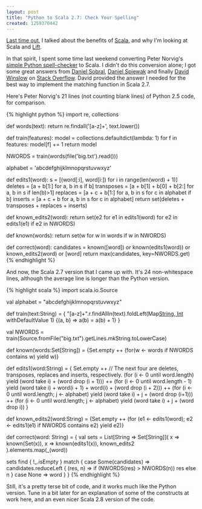 ```yaml
---
layout: post
title: "Python to Scala 2.7: Check Your Spelling"
created: 1259370442
---
```

<p><a href="/node/10">Last time out</a>, I talked about the benefits of <a href="http://www.scala-lang.org/">Scala</a>, and why I'm looking at Scala and <a href="http://www.liftweb.net/">Lift</a>.</p>

<p>In that spirit, I spent some time last weekend converting Peter Norvig's <a href="http://norvig.com/spell-correct.html">simple Python spell-checker</a> to Scala.  I didn't do this conversion alone; I got some great answers from <a href="http://dcsobral.blogspot.com/">Daniel Sobral</a>, <a href="http://www.codecommit.com/blog/">Daniel Spiewak</a> and finally <A href="http://dwins.wordpress.com/">David Winslow</a> on <a href="http://stackoverflow.com/questions/1780459/how-can-i-approximate-pythons-or-operator-for-set-comparison-in-scala">Stack Overflow</a>. David provided the answer I needed for the best way to implement the matching function in Scala 2.7.</p>

<p>Here's Peter Norvig's 21 lines (not counting blank lines) of Python 2.5 code, for comparison.</p>

{% highlight python %}
import re, collections

def words(text): return re.findall('[a-z]+', text.lower())

def train(features):
    model = collections.defaultdict(lambda: 1)
    for f in features:
        model[f] += 1
    return model

NWORDS = train(words(file('big.txt').read()))

alphabet = 'abcdefghijklmnopqrstuvwxyz'

def edits1(word):
   s = [(word[:i], word[i:]) for i in range(len(word) + 1)]
   deletes    = [a + b[1:] for a, b in s if b]
   transposes = [a + b[1] + b[0] + b[2:] for a, b in s if len(b)>1]
   replaces   = [a + c + b[1:] for a, b in s for c in alphabet if b]
   inserts    = [a + c + b     for a, b in s for c in alphabet]
   return set(deletes + transposes + replaces + inserts)

def known_edits2(word):
    return set(e2 for e1 in edits1(word) for e2 in edits1(e1) if e2 in NWORDS)

def known(words): return set(w for w in words if w in NWORDS)

def correct(word):
    candidates = known([word]) or known(edits1(word)) or known_edits2(word) or [word]
    return max(candidates, key=NWORDS.get)
{% endhighlight %}

<p>And now, the Scala 2.7 version that I came up with. It's 24 non-whitespace lines, although the average line is longer than the Python version.</p>

{% highlight scala %}
import scala.io.Source

val alphabet = "abcdefghijklmnopqrstuvwxyz"

def train(text:String) = {
  "[a-z]+".r.findAllIn(text).foldLeft(Map[String, Int]() withDefaultValue 1)
    {(a, b) => a(b) = a(b) + 1}
}

val NWORDS = train(Source.fromFile("big.txt").getLines.mkString.toLowerCase)

def known(words:Set[String]) = {Set.empty ++ (for(w <- words if NWORDS contains w) yield w)}

def edits1(word:String) = {
  Set.empty ++ // The next four are deletes, transposes, replaces and inserts, respectively.
  (for (i <- 0 until word.length) yield (word take i) + (word drop (i + 1))) ++
  (for (i <- 0 until word.length - 1) yield (word take i) + word(i + 1) + word(i) + (word drop (i + 2))) ++
  (for (i <- 0 until word.length; j <- alphabet) yield (word take i) + j + (word drop (i+1))) ++
  (for (i <- 0 until word.length; j <- alphabet) yield (word take i) + j + (word drop i))
}

def known_edits2(word:String) = {Set.empty ++ (for
  (e1 <- edits1(word); e2 <- edits1(e1) if NWORDS contains e2) yield e2)}

def correct(word: String) = {
  val sets = List[String => Set[String]](
    x => known(Set(x)), x => known(edits1(x)), known_edits2
  ).elements.map(_(word))

  sets find { !_.isEmpty } match {
    case Some(candidates) => candidates.reduceLeft { (res, n) => if (NWORDS(res) > NWORDS(n)) res else n }
    case None => word
  }
}
{% endhighlight %}

<p>Still, it's a pretty terse bit of code, and it works much like the Python version. Tune in a bit later for an explanation of some of the constructs at work here, and an even nicer Scala 2.8 version of the code.</p>
